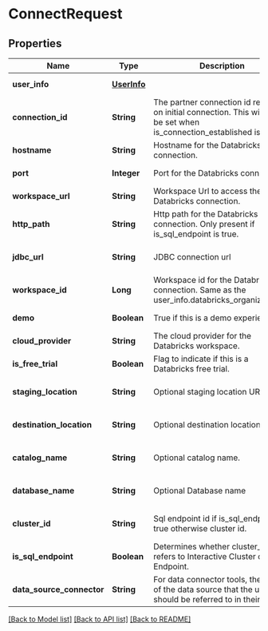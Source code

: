 # ConnectRequest
## Properties

Name | Type | Description | Notes
------------ | ------------- | ------------- | -------------
**user\_info** | [**UserInfo**](UserInfo.md) |  | [default to null]
**connection\_id** | **String** | The partner connection id returned on initial connection. This will only be set when is_connection_established is true | [optional] [default to null]
**hostname** | **String** | Hostname for the Databricks connection. | [default to null]
**port** | **Integer** | Port for the Databricks connection. | [default to null]
**workspace\_url** | **String** | Workspace Url to access the Databricks connection. | [default to null]
**http\_path** | **String** | Http path for the Databricks connection. Only present if is_sql_endpoint is true. | [optional] [default to null]
**jdbc\_url** | **String** | JDBC connection url | [optional] [default to null]
**workspace\_id** | **Long** | Workspace id for the Databricks connection. Same as the user_info.databricks_organization_id | [default to null]
**demo** | **Boolean** | True if this is a demo experience. | [default to null]
**cloud\_provider** | **String** | The cloud provider for the Databricks workspace. | [default to null]
**is\_free\_trial** | **Boolean** | Flag to indicate if this is a Databricks free trial. | [default to null]
**staging\_location** | **String** | Optional staging location URI | [optional] [default to null]
**destination\_location** | **String** | Optional destination location URI | [optional] [default to null]
**catalog\_name** | **String** | Optional catalog name. | [optional] [default to null]
**database\_name** | **String** | Optional Database name | [optional] [default to null]
**cluster\_id** | **String** | Sql endpoint id if is_sql_endpoint is true otherwise cluster id. | [optional] [default to null]
**is\_sql\_endpoint** | **Boolean** | Determines whether cluster_id refers to Interactive Cluster or Sql Endpoint. | [optional] [default to null]
**data\_source\_connector** | **String** | For data connector tools, the name of the data source that the user should be referred to in their tool | [optional] [default to null]

[[Back to Model list]](../README.md#documentation-for-models) [[Back to API list]](../README.md#documentation-for-api-endpoints) [[Back to README]](../README.md)

